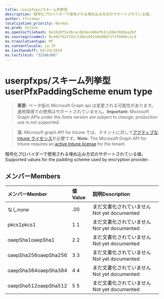 ```yaml
---
title: userpfxps/スキーム列挙型
description: 暗号化プロバイダーで使用される埋め込み方式のサポートされている値。
author: tfitzmac
localization_priority: Normal
ms.prod: Intune
ms.openlocfilehash: 8e1028f5e3bcac6b3ece66efb1ca50e7b65ea2bf
ms.sourcegitcommit: 0ce657622f42c510a104156a96bf1f1f040bc1cd
ms.translationtype: MT
ms.contentlocale: ja-JP
ms.lasthandoff: 04/24/2019
ms.locfileid: "32566368"
---
```

# <a name="userpfxpaddingscheme-enum-type"></a><span data-ttu-id="1f8a3-103">userpfxps/スキーム列挙型</span><span class="sxs-lookup"><span data-stu-id="1f8a3-103">userPfxPaddingScheme enum type</span></span>

> <span data-ttu-id="1f8a3-104">**重要:** ベータ版の Microsoft Graph api は変更される可能性があります。運用環境での使用はサポートされていません。</span><span class="sxs-lookup"><span data-stu-id="1f8a3-104">**Important:** Microsoft Graph APIs under the /beta version are subject to change; production use is not supported.</span></span>

> <span data-ttu-id="1f8a3-105">**注:** Microsoft graph API for Intune では、テナントに対して[アクティブな intune ライセンス](https://go.microsoft.com/fwlink/?linkid=839381)が必要です。</span><span class="sxs-lookup"><span data-stu-id="1f8a3-105">**Note:** The Microsoft Graph API for Intune requires an [active Intune license](https://go.microsoft.com/fwlink/?linkid=839381) for the tenant.</span></span>

<span data-ttu-id="1f8a3-106">暗号化プロバイダーで使用される埋め込み方式のサポートされている値。</span><span class="sxs-lookup"><span data-stu-id="1f8a3-106">Supported values for the padding scheme used by encryption provider.</span></span>

## <a name="members"></a><span data-ttu-id="1f8a3-107">メンバー</span><span class="sxs-lookup"><span data-stu-id="1f8a3-107">Members</span></span>
|<span data-ttu-id="1f8a3-108">メンバー</span><span class="sxs-lookup"><span data-stu-id="1f8a3-108">Member</span></span>|<span data-ttu-id="1f8a3-109">値</span><span class="sxs-lookup"><span data-stu-id="1f8a3-109">Value</span></span>|<span data-ttu-id="1f8a3-110">説明</span><span class="sxs-lookup"><span data-stu-id="1f8a3-110">Description</span></span>|
|:---|:---|:---|
|<span data-ttu-id="1f8a3-111">なし</span><span class="sxs-lookup"><span data-stu-id="1f8a3-111">none</span></span>|<span data-ttu-id="1f8a3-112">.0</span><span class="sxs-lookup"><span data-stu-id="1f8a3-112">0</span></span>|<span data-ttu-id="1f8a3-113">まだ文書化されていません</span><span class="sxs-lookup"><span data-stu-id="1f8a3-113">Not yet documented</span></span>|
|<span data-ttu-id="1f8a3-114">pkcs1</span><span class="sxs-lookup"><span data-stu-id="1f8a3-114">pkcs1</span></span>|<span data-ttu-id="1f8a3-115">1 </span><span class="sxs-lookup"><span data-stu-id="1f8a3-115">1</span></span>|<span data-ttu-id="1f8a3-116">まだ文書化されていません</span><span class="sxs-lookup"><span data-stu-id="1f8a3-116">Not yet documented</span></span>|
|<span data-ttu-id="1f8a3-117">oaepSha1</span><span class="sxs-lookup"><span data-stu-id="1f8a3-117">oaepSha1</span></span>|<span data-ttu-id="1f8a3-118">2 </span><span class="sxs-lookup"><span data-stu-id="1f8a3-118">2</span></span>|<span data-ttu-id="1f8a3-119">まだ文書化されていません</span><span class="sxs-lookup"><span data-stu-id="1f8a3-119">Not yet documented</span></span>|
|<span data-ttu-id="1f8a3-120">oaepSha256</span><span class="sxs-lookup"><span data-stu-id="1f8a3-120">oaepSha256</span></span>|<span data-ttu-id="1f8a3-121">3 </span><span class="sxs-lookup"><span data-stu-id="1f8a3-121">3</span></span>|<span data-ttu-id="1f8a3-122">まだ文書化されていません</span><span class="sxs-lookup"><span data-stu-id="1f8a3-122">Not yet documented</span></span>|
|<span data-ttu-id="1f8a3-123">oaepSha384</span><span class="sxs-lookup"><span data-stu-id="1f8a3-123">oaepSha384</span></span>|<span data-ttu-id="1f8a3-124">4 </span><span class="sxs-lookup"><span data-stu-id="1f8a3-124">4</span></span>|<span data-ttu-id="1f8a3-125">まだ文書化されていません</span><span class="sxs-lookup"><span data-stu-id="1f8a3-125">Not yet documented</span></span>|
|<span data-ttu-id="1f8a3-126">oaepSha512</span><span class="sxs-lookup"><span data-stu-id="1f8a3-126">oaepSha512</span></span>|<span data-ttu-id="1f8a3-127">5 </span><span class="sxs-lookup"><span data-stu-id="1f8a3-127">5</span></span>|<span data-ttu-id="1f8a3-128">まだ文書化されていません</span><span class="sxs-lookup"><span data-stu-id="1f8a3-128">Not yet documented</span></span>|



